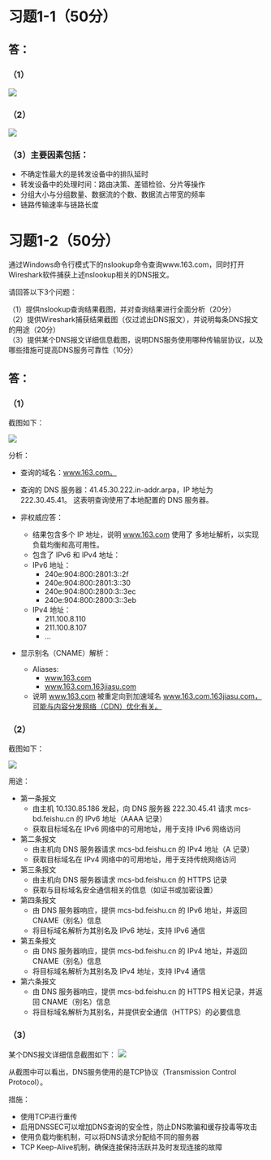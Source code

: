 # 习题1-1（50分）
## 答：
### （1）  
![](1.jpg)
### （2）
![](2.jpg)
### （3）主要因素包括：
- 不确定性最大的是转发设备中的排队延时
- 转发设备中的处理时间：路由决策、差错检验、分片等操作
- 分组大小与分组数量、数据流的个数、数据流占带宽的频率
- 链路传输速率与链路长度

# 习题1-2（50分）

通过Windows命令行模式下的nslookup命令查询www.163.com，同时打开Wireshark软件捕获上述nslookup相关的DNS报文。

请回答以下3个问题：

（1）提供nslookup查询结果截图，并对查询结果进行全面分析（20分）  
（2）提供Wireshark捕获结果截图（仅过滤出DNS报文），并说明每条DNS报文的用途（20分）  
（3）提供某个DNS报文详细信息截图，说明DNS服务使用哪种传输层协议，以及哪些措施可提高DNS服务可靠性（10分）  

## 答：
### （1）  
截图如下：

![](1.png)

分析：
- 查询的域名：www.163.com。
- 查询的 DNS 服务器：41.45.30.222.in-addr.arpa，IP 地址为 222.30.45.41。
这表明查询使用了本地配置的 DNS 服务器。
- 非权威应答：
  - 结果包含多个 IP 地址，说明 www.163.com 使用了 多地址解析，以实现负载均衡和高可用性。
  - 包含了 IPv6 和 IPv4 地址：
  - IPv6 地址：
    - 240e:904:800:2801:3::2f
    - 240e:904:800:2801:3::30
    - 240e:904:800:2800:3::3ec
    - 240e:904:800:2800:3::3eb
  - IPv4 地址：
    - 211.100.8.110
    - 211.100.8.107
    - ...

- 显示别名（CNAME）解析：
   - Aliases: 
      - www.163.com
      - www.163.com.163jiasu.com
   - 说明 www.163.com 被重定向到加速域名 www.163.com.163jiasu.com，可能与内容分发网络（CDN）优化有关。

### （2）
截图如下：

![](2.png)

用途： 
- 第一条报文
  - 由主机 10.130.85.186 发起，向 DNS 服务器 222.30.45.41 请求 mcs-bd.feishu.cn 的 IPv6 地址（AAAA 记录）
  - 获取目标域名在 IPv6 网络中的可用地址，用于支持 IPv6 网络访问
- 第二条报文
  - 由主机向 DNS 服务器请求 mcs-bd.feishu.cn 的 IPv4 地址（A 记录）
  - 获取目标域名在 IPv4 网络中的可用地址，用于支持传统网络访问
- 第三条报文
  - 由主机向 DNS 服务器请求 mcs-bd.feishu.cn 的 HTTPS 记录
  - 获取与目标域名安全通信相关的信息（如证书或加密设置）
- 第四条报文
  - 由 DNS 服务器响应，提供 mcs-bd.feishu.cn 的 IPv6 地址，并返回 CNAME（别名）信息
  - 将目标域名解析为其别名及 IPv6 地址，支持 IPv6 通信
- 第五条报文
  - 由 DNS 服务器响应，提供 mcs-bd.feishu.cn 的 IPv4 地址，并返回 CNAME（别名）信息
  - 将目标域名解析为其别名及 IPv4 地址，支持 IPv4 通信
- 第六条报文
  - 由 DNS 服务器响应，提供 mcs-bd.feishu.cn 的 HTTPS 相关记录，并返回 CNAME（别名）信息
  - 将目标域名解析为其别名，并提供安全通信（HTTPS）的必要信息
### （3）
某个DNS报文详细信息截图如下：
![](3.png)

从截图中可以看出，DNS服务使用的是TCP协议（Transmission Control Protocol）。

措施：
- 使用TCP进行重传
- 启用DNSSEC可以增加DNS查询的安全性，防止DNS欺骗和缓存投毒等攻击
- 使用负载均衡机制，可以将DNS请求分配给不同的服务器
- TCP Keep-Alive机制，确保连接保持活跃并及时发现连接的故障
